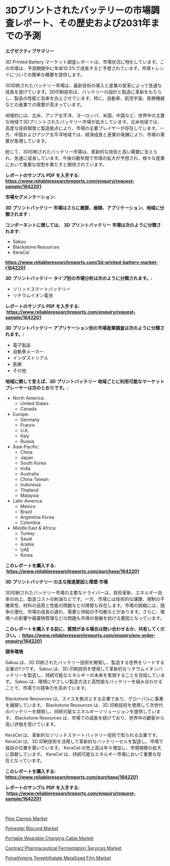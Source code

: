 <p><h1>3Dプリントされたバッテリーの市場調査レポート、その歴史および2031年までの予測</h1></p><p><strong>エグゼクティブサマリー</strong></p>
<p><p>3D Printed Battery マーケット調査レポートは、市場状況に特化しています。この市場は、予測期間中に年率10.3%で成長すると予想されています。市場トレンドについての簡単な概要を提供します。</p><p>3D印刷されたバッテリー市場は、最新技術の導入と産業の変革によって急速な成長を遂げています。3D印刷技術は、バッテリーの設計と製造に革新をもたらし、製品の性能と効率を向上させています。特に、自動車、航空宇宙、医療機器などの産業での需要が高まっています。</p><p>地理的には、北米、アジア太平洋、ヨーロッパ、米国、中国など、世界中の主要な地域で3Dプリントされたバッテリー市場が拡大しています。北米地域では、高度な技術開発と製造拠点により、市場の主要プレイヤーが存在しています。一方、中国およびアジア太平洋地域では、経済成長と産業の発展により、市場の需要が急増しています。</p><p>総じて、3D印刷されたバッテリー市場は、革新的な技術と高い需要に支えられ、急速に成長しています。今後の数年間で市場の拡大が予想され、様々な産業において重要な役割を果たすと期待されています。</p></p>
<p><strong>レポートのサンプル PDF を入手する: <a href="https://www.reliableresearchreports.com/enquiry/request-sample/1642201">https://www.reliableresearchreports.com/enquiry/request-sample/1642201</a></strong></p>
<p><strong>市場セグメンテーション:</strong></p>
<p><strong> 3D プリントバッテリー 市場はさらに概要、展開、アプリケーション、地域に分類されます :</strong></p>
<p><strong>コンポーネントに関しては、 3D プリントバッテリー 市場は次のように分類されます: &nbsp;</strong></p>
<p><ul><li>Sakuu</li><li>Blackstone Resources</li><li>KeraCel</li></ul></p>
<p><strong><a href="https://www.reliableresearchreports.com/3d-printed-battery-market-r1642201">https://www.reliableresearchreports.com/3d-printed-battery-market-r1642201</a></strong></p>
<p><strong> 3D プリントバッテリー タイプ別の市場分析は次のように分類されます。:</strong></p>
<p><ul><li>ソリッドステートバッテリー</li><li>リチウムイオン電池</li></ul></p>
<p><strong>レポートのサンプル PDF を入手する: &nbsp;<a href="https://www.reliableresearchreports.com/enquiry/request-sample/1642201">https://www.reliableresearchreports.com/enquiry/request-sample/1642201</a></strong></p>
<p><strong> 3D プリントバッテリー アプリケーション別の市場産業調査は次のように分類されます。:</strong></p>
<p><ul><li>電子製品</li><li>自動車メーカー</li><li>インダストリアル</li><li>医療</li><li>その他</li></ul></p>
<p><strong>地域に関して言えば、3D プリントバッテリー 地域ごとに利用可能なマーケットプレーヤーは次のとおりです。:</strong></p>
<p><ul>
    <li>
        North America:
        <ul>
            <li>United States</li>
            <li>Canada</li>
        </ul>
    </li>
    <li>
        Europe:
        <ul>
            <li>Germany</li>
            <li>France</li>
            <li>U.K.</li>
            <li>Italy</li>
            <li>Russia</li>
        </ul>
    </li>
    <li>
        Asia-Pacific:
        <ul>
            <li>China</li>
            <li>Japan</li>
            <li>South Korea</li>
            <li>India</li>
            <li>Australia</li>
            <li>China Taiwan</li>
            <li>Indonesia</li>
            <li>Thailand</li>
            <li>Malaysia</li>
        </ul>
    </li>
    <li>
        Latin America:
        <ul>
            <li>Mexico</li>
            <li>Brazil</li>
            <li>Argentina Korea</li>
            <li>Colombia</li>
        </ul>
    </li>
    <li>
        Middle East & Africa:
        <ul>
            <li>Turkey</li>
            <li>Saudi</li>
            <li>Arabia</li>
            <li>UAE</li>
            <li>Korea</li>
        </ul>
    </li>
    </ul></p>
<p><strong>このレポートを購入する: &nbsp;<a href="https://www.reliableresearchreports.com/purchase/1642201">https://www.reliableresearchreports.com/purchase/1642201</a></strong></p>
<p><strong>3D プリントバッテリー の主な推進要因と障壁 市場</strong></p>
<p><p>3D印刷されたバッテリー市場の主要なドライバーは、技術革新、エネルギー効率の向上、製造コストの削減などです。一方、市場には技術的な課題、規制の不確実性、材料の品質と性能の問題などの障壁も存在します。市場の挑戦には、競争の激化、市場の成長の遅れ、需要と供給の不均衡などがあります。さらに、環境への影響や廃棄物管理などの問題も市場の発展を妨げる要因となっています。</p></p>
<p><strong>このレポートを購入する前に、質問がある場合は問い合わせるか、共有してください。:&nbsp; <a href="https://www.reliableresearchreports.com/enquiry/pre-order-enquiry/1642201">https://www.reliableresearchreports.com/enquiry/pre-order-enquiry/1642201</a></strong></p>
<p><strong>競争環境</strong></p>
<p><p>Sakuu は、3D 印刷されたバッテリー技術を開発し、製造する世界をリードする企業の1つです。 Sakuu は、3D 印刷技術を使用して革新的なリチウムイオンバッテリーを製造し、持続可能なエネルギーの未来を実現することを目指しています。 Sakuu は、環境にやさしい製造方法と高性能なバッテリーを組み合わせることで、市場での競争力を高めています。</p><p>Blackstone Resources は、スイスを拠点とする企業であり、グローバルに事業を展開しています。 Blackstone Resources は、3D 印刷技術を使用して次世代のバッテリーを開発し、持続可能なエネルギーソリューションを提供しています。 Blackstone Resources は、市場での成長を続けており、世界中の顧客から高い評価を受けています。</p><p>KeraCel は、革新的なソリッドステートバッテリー技術で知られる企業です。 KeraCel は、3D 印刷技術を活用して革新的なバッテリーセルを製造し、市場で独自の位置を築いています。 KeraCel の売上高は年々増加し、市場規模の拡大に貢献しています。 KeraCel は、持続可能なエネルギー市場において重要な存在となっています。</p></p>
<p><strong>このレポートを購入する: &nbsp; <a href="https://www.reliableresearchreports.com/purchase/1642201">https://www.reliableresearchreports.com/purchase/1642201</a></strong></p>
<p><strong>レポートのサンプル PDF を入手する: &nbsp;<a href="https://www.reliableresearchreports.com/enquiry/request-sample/1642201">https://www.reliableresearchreports.com/enquiry/request-sample/1642201</a></strong><strong></strong></p>
<p>&nbsp;</p>
<p><p><a href="https://view.publitas.com/reportprime-1/decoding-pipe-clamps-market-metrics-market-share-trends-and-growth-patterns/">Pipe Clamps Market</a></p><p><a href="https://www.linkedin.com/pulse/polyester-ripcord-market-research-report-provides-thorough-industry-nlgye?trackingId=cKXd3l2W7Cd2ZbLk%2BM1RhA%3D%3D">Polyester Ripcord Market</a></p><p><a href="https://cat-emmental-94b.notion.site/Portable-Wearable-Charging-Cable-Market-Insights-into-Market-CAGR-Market-Trends-and-Growth-Strate-45fea36a5aea45959a255ab9f11ea0a7">Portable Wearable Charging Cable Market</a></p><p><a href="https://github.com/JameTravis/Market-Research-Report-List-4/blob/main/contract-pharmaceutical-fermentation-services-market.md">Contract Pharmaceutical Fermentation Services Market</a></p><p><a href="https://www.linkedin.com/pulse/global-polyethylene-terephthalate-metallized-film-market-xfsle?trackingId=d67vp%2BbqZ0ywpcORIWW04Q%3D%3D">Polyethylene Terephthalate Metallized Film Market</a></p></p>